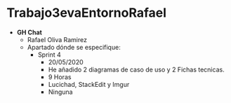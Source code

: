 # Trabajo3evaEntornoRafael
   
  * __GH Chat__
	* Rafael Oliva Ramirez
	* Apartado dónde se especifique:
	  * Sprint 4
		* 20/05/2020
		* He añadido 2 diagramas de caso de uso y 2 Fichas tecnicas.
		* 9 Horas
		* Lucichad, StackEdit y Imgur
		* Ninguna

